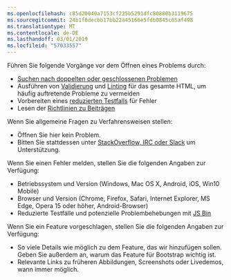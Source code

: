 ```yaml
---
ms.openlocfilehash: c85d20040a7153cf225b5291dfc80880b3119675
ms.sourcegitcommit: 24b1f6decbb17bb22a45166e5fdb0845c65af498
ms.translationtype: MT
ms.contentlocale: de-DE
ms.lasthandoff: 03/01/2019
ms.locfileid: "57033557"
---
```

Führen Sie folgende Vorgänge vor dem Öffnen eines Problems durch:

- [Suchen nach doppelten oder geschlossenen Problemen](https://github.com/twbs/bootstrap/issues?utf8=%E2%9C%93&q=is%3Aissue)
- Ausführen von [Validierung](http://validator.w3.org/nu/) und [Linting](https://github.com/twbs/bootlint#in-the-browser) für das gesamte HTML, um häufig auftretende Probleme zu vermeiden
- Vorbereiten eines [reduzierten Testfalls](https://css-tricks.com/reduced-test-cases/) für Fehler
- Lesen der [Richtlinien zu Beiträgen](https://github.com/twbs/bootstrap/blob/master/CONTRIBUTING.md)

Wenn Sie allgemeine Fragen zu Verfahrensweisen stellen:

- Öffnen Sie hier kein Problem.
- Bitten Sie stattdessen unter [StackOverflow, IRC oder Slack](https://github.com/twbs/bootstrap/blob/master/README.md#community) um Unterstützung.

Wenn Sie einen Fehler melden, stellen Sie die folgenden Angaben zur Verfügung:

- Betriebssystem und Version (Windows, Mac OS X, Android, iOS, Win10 Mobile)
- Browser und Version (Chrome, Firefox, Safari, Internet Explorer, MS Edge, Opera 15 oder höher, Android-Browser)
- Reduzierte Testfälle und potenzielle Problembehebungen mit [JS Bin](https://jsbin.com)

Wenn Sie ein Feature vorgeschlagen, stellen Sie die folgenden Angaben zur Verfügung:

- So viele Details wie möglich zu dem Feature, das wir hinzufügen sollen. Geben Sie außerdem an, warum das Feature für Bootstrap wichtig ist.
- Relevante Links zu früheren Abbildungen, Screenshots oder Livedemos, wann immer möglich.
